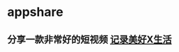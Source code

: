 # appshare

## 分享一款非常好的短视频 [记录美好X生活](https://raw.githubusercontent.com/xhsbook/appshare/main/app/xhs1123.apk)
